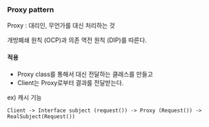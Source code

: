 ### Proxy pattern

Proxy : 대리인, 무언가를 대신 처리하는 것

개방폐쇄 원칙 (OCP)과 의존 역전 원칙 (DIP)를 따른다.

#### 적용
- Proxy class를 통해서 대신 전달하는 클래스를 만들고
- Client는 Proxy로부터 결과를 전달받는다.

ex) 캐시 기능

~~~
Client -> Interface subject (request()) -> Proxy (Request()) -> RealSubject(Request()) 
~~~